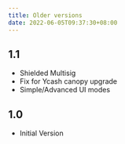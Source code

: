```yaml
---
title: Older versions
date: 2022-06-05T09:37:30+08:00
---
```


## 1.1

- Shielded Multisig
- Fix for Ycash canopy upgrade
- Simple/Advanced UI modes

## 1.0

- Initial Version
